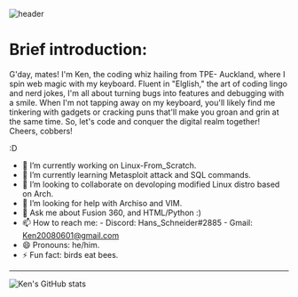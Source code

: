 ![header](https://user-images.githubusercontent.com/52772036/194210006-a6f54e07-df49-4223-9013-2282346124cd.png)

# Brief introduction:

G'day, mates! I'm Ken, the coding whiz hailing from TPE- Auckland, where I spin web magic with my keyboard. Fluent in "Elglish," the art of coding lingo and nerd jokes, I'm all about turning bugs into features and debugging with a smile. When I'm not tapping away on my keyboard, you'll likely find me tinkering with gadgets or cracking puns that'll make you groan and grin at the same time. So, let's code and conquer the digital realm together! Cheers, cobbers!

:D

- 🔭 I’m currently working on Linux-From_Scratch.
- 🌱 I’m currently learning Metasploit attack and SQL commands.
- 👯 I’m looking to collaborate on devoloping modified Linux distro based on Arch.
- 🤔 I’m looking for help with Archiso and VIM.
- 💬 Ask me about Fusion 360, and HTML/Python :)
- 📫 How to reach me:
      - Discord: Hans_Schneider#2885
      - Gmail: Ken20080601@gmail.com
- 😄 Pronouns: he/him.
- ⚡ Fun fact: birds eat bees.
______
![Ken's GitHub stats](https://github-readme-stats.vercel.app/api?username=KaichenTseng&show_icons=true&theme=radical)
